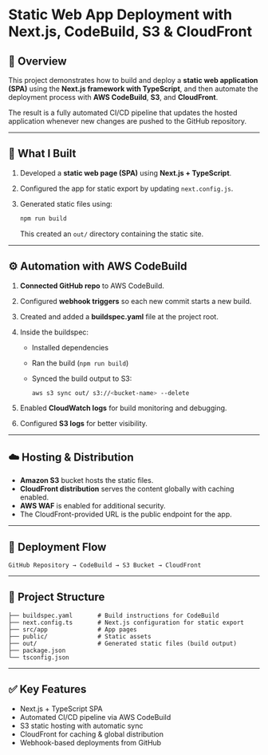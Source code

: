 # Static Web App Deployment with Next.js, CodeBuild, S3 & CloudFront

## 📌 Overview

This project demonstrates how to build and deploy a **static web application (SPA)** using the **Next.js framework with TypeScript**, and then automate the deployment process with **AWS CodeBuild**, **S3**, and **CloudFront**.

The result is a fully automated CI/CD pipeline that updates the hosted application whenever new changes are pushed to the GitHub repository.

---

## 🚀 What I Built

1. Developed a **static web page (SPA)** using **Next.js + TypeScript**.
2. Configured the app for static export by updating `next.config.js`.
3. Generated static files using:

   ```bash
   npm run build
   ```

   This created an `out/` directory containing the static site.

---

## ⚙️ Automation with AWS CodeBuild

1. **Connected GitHub repo** to AWS CodeBuild.
2. Configured **webhook triggers** so each new commit starts a new build.
3. Created and added a **buildspec.yaml** file at the project root.
4. Inside the buildspec:

   * Installed dependencies
   * Ran the build (`npm run build`)
   * Synced the build output to S3:

     ```bash
     aws s3 sync out/ s3://<bucket-name> --delete
     ```
5. Enabled **CloudWatch logs** for build monitoring and debugging.
6. Configured **S3 logs** for better visibility.

---

## ☁️ Hosting & Distribution

* **Amazon S3** bucket hosts the static files.
* **CloudFront distribution** serves the content globally with caching enabled.
* **AWS WAF** is enabled for additional security.
* The CloudFront-provided URL is the public endpoint for the app.

---

## 🔄 Deployment Flow

```text
GitHub Repository → CodeBuild → S3 Bucket → CloudFront
```

---

## 📂 Project Structure

```
├── buildspec.yaml       # Build instructions for CodeBuild
├── next.config.ts       # Next.js configuration for static export
├── src/app              # App pages
├── public/              # Static assets
├── out/                 # Generated static files (build output)
├── package.json
└── tsconfig.json
```

---

## ✅ Key Features

* Next.js + TypeScript SPA
* Automated CI/CD pipeline via AWS CodeBuild
* S3 static hosting with automatic sync
* CloudFront for caching & global distribution
* Webhook-based deployments from GitHub
